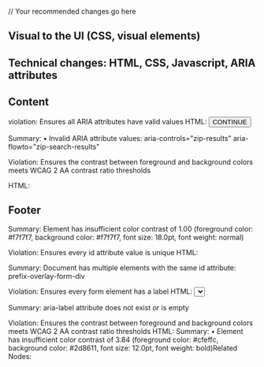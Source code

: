 // Your recommended changes go here

## Visual to the UI (CSS, visual elements)

## Technical changes: HTML, CSS, Javascript, ARIA attributes

## Content
violation: Ensures all ARIA attributes have valid values
HTML: <button class="btn btn-green btn-md btn-block btn-success
zipBtn" aria-describedby="zip-code-form" aria-controls="zip-results"
aria-flowto="zip-search-results">CONTINUE</button>

Summary: • Invalid ARIA attribute values: aria-controls="zip-results"
aria-flowto="zip-search-results"

Violation: Ensures the contrast between foreground and background
colors meets WCAG 2 AA contrast ratio thresholds

HTML: <h2 class="accessibility">Footer</h2>

Summary:  Element has insufficient color contrast of 1.00 (foreground
color: #f7f7f7, background color: #f7f7f7, font size: 18.0pt, font
weight: normal)

Violation: Ensures every id attribute value is unique
HTML: <div id="prefix-overlay-form-div">
Summary: Document has multiple elements with the same id attribute:
prefix-overlay-form-div

Violation: Ensures every form element has a label
HTML: <select name="q_23536" class="prefix-questionId">

Summary: aria-label attribute does not exist or is empty

Violation: Ensures the contrast between foreground and background
colors meets WCAG 2 AA contrast ratio thresholds
HTML: <label id="qa-single-household" for="single-household"
class="btn radio-label selected">
Summary: • Element has insufficient color contrast of 3.84 (foreground
color: #cfeffc, background color: #2d8611, font size: 12.0pt, font
weight: bold)Related Nodes:

